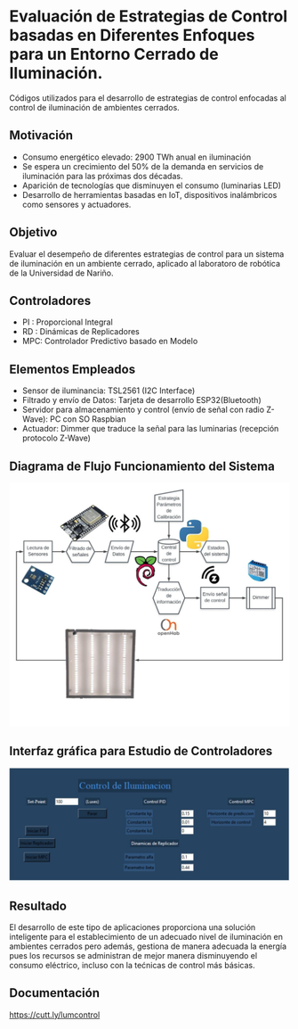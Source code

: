 # Evaluación de Estrategias de Control basadas en Diferentes Enfoques para un Entorno Cerrado de Iluminación.
Códigos utilizados para el desarrollo de estrategias de control enfocadas al control de iluminación de ambientes cerrados.

## Motivación
* Consumo energético elevado: 2900 TWh anual en iluminación
* Se espera un crecimiento del 50% de la demanda en servicios de iluminación para las próximas dos décadas.
* Aparición de tecnologías que disminuyen el consumo (luminarias LED)
* Desarrollo de herramientas basadas en IoT, dispositivos inalámbricos como sensores y actuadores.

## Objetivo
Evaluar el desempeño de diferentes estrategias de control para un sistema de iluminación en un ambiente cerrado, aplicado al laboratoro de robótica de la Universidad de Nariño.

## Controladores
+ PI : Proporcional Integral
+ RD : Dinámicas de Replicadores
+ MPC: Controlador Predictivo basado en Modelo

## Elementos Empleados
+ Sensor de iluminancia: TSL2561 (I2C Interface)
+ Filtrado y envío de Datos: Tarjeta de desarrollo ESP32(Bluetooth)
+ Servidor para almacenamiento y control (envío de señal con radio Z-Wave): PC con SO Raspbian
+ Actuador: Dimmer que traduce la señal para las luminarias (recepción protocolo Z-Wave)

## Diagrama de Flujo Funcionamiento del Sistema
![alt text](https://github.com/jsebas96/LuminanceControl/blob/master/diagram.jpeg)

## Interfaz gráfica para Estudio de Controladores
![alt text](https://github.com/jsebas96/LuminanceControl/blob/master/gui.jpeg)

## Resultado
El desarrollo de este tipo de aplicaciones proporciona una solución inteligente para el establecimiento de un adecuado nivel de iluminación en ambientes cerrados pero además, gestiona de manera adecuada la energía pues los recursos se administran de mejor manera disminuyendo el consumo eléctrico, incluso con la tećnicas de control más básicas.

## Documentación
https://cutt.ly/lumcontrol
